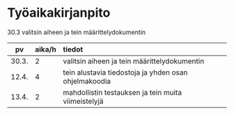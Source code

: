 # Työaikakirjanpito

30.3 valitsin aiheen ja tein määrittelydokumentin

| pv    | aika/h | tiedot  |
| :----:|:------ | :-----  |
| 30.3. | 2      | valitsin aiheen ja tein määrittelydokumentin |
| 12.4. | 4      | tein alustavia tiedostoja ja yhden osan ohjelmakoodia |
| 13.4. | 2      | mahdollistin testauksen ja tein muita viimeistelyjä |

